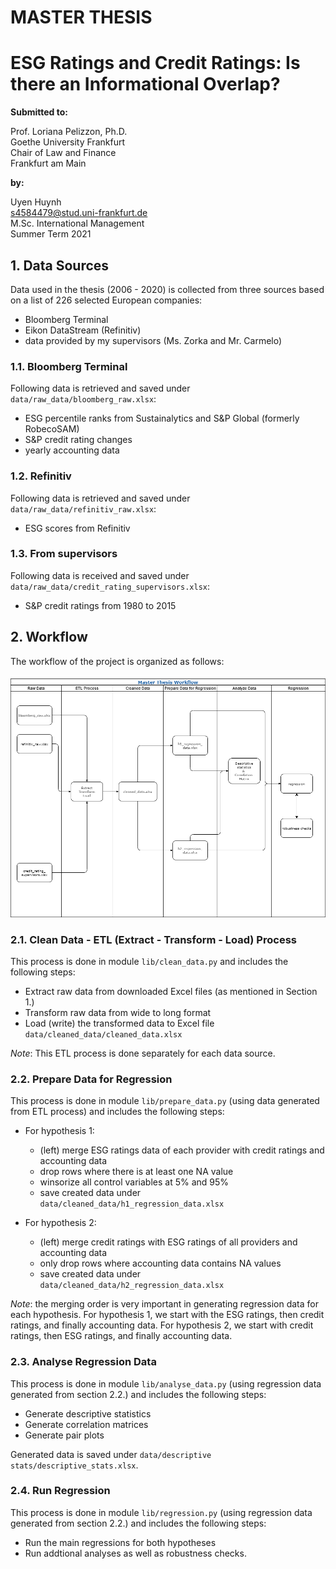 # MASTER THESIS
# ESG Ratings and Credit Ratings: Is there an Informational Overlap?

**Submitted to:**

Prof. Loriana Pelizzon, Ph.D.  
Goethe University Frankfurt  
Chair of Law and Finance  
Frankfurt am Main

**by:**

Uyen Huynh  
s4584479@stud.uni-frankfurt.de  
M.Sc. International Management  
Summer Term 2021  

## 1. Data Sources
Data used in the thesis (2006 - 2020) is collected from three sources based on a list of 226 selected European companies:  
* Bloomberg Terminal
* Eikon DataStream (Refinitiv)
* data provided by my supervisors (Ms. Zorka and Mr. Carmelo)
### 1.1. Bloomberg Terminal
Following data is retrieved and saved under ```data/raw_data/bloomberg_raw.xlsx```:
* ESG percentile ranks from Sustainalytics and S&P Global (formerly RobecoSAM)
* S&P credit rating changes
* yearly accounting data  
### 1.2. Refinitiv
Following data is retrieved and saved under ```data/raw_data/refinitiv_raw.xlsx```:
* ESG scores from Refinitiv
### 1.3. From supervisors
Following data is received and saved under ```data/raw_data/credit_rating_supervisors.xlsx```:
* S&P credit ratings from 1980 to 2015

## 2. Workflow
The workflow of the project is organized as follows:  

![](static/master_thesis_workflow.png)

### 2.1. Clean Data - ETL (Extract - Transform - Load) Process
This process is done in module ```lib/clean_data.py``` and includes the following steps:
* Extract raw data from downloaded Excel files (as mentioned in Section 1.)
* Transform raw data from wide to long format
* Load (write) the transformed data to Excel file ```data/cleaned_data/cleaned_data.xlsx```

*Note*: This ETL process is done separately for each data source.

### 2.2. Prepare Data for Regression

This process is done in module ```lib/prepare_data.py``` (using data generated from ETL process) and includes the following steps:
* For hypothesis 1:
    * (left) merge ESG ratings data of each provider with credit ratings and accounting data
    * drop rows where there is at least one NA value
    * winsorize all control variables at 5% and 95%  
    * save created data under ```data/cleaned_data/h1_regression_data.xlsx```
      
* For hypothesis 2:
    * (left) merge credit ratings with ESG ratings of all providers and accounting data
    * only drop rows where accounting data contains NA values
    * save created data under ```data/cleaned_data/h2_regression_data.xlsx```
  
*Note*: the merging order is very important in generating regression data for each hypothesis. 
For hypothesis 1, we start with the ESG ratings, then credit ratings, and finally accounting data. 
For hypothesis 2, we start with credit ratings, then ESG ratings, and finally accounting data.

### 2.3. Analyse Regression Data
This process is done in module ```lib/analyse_data.py``` (using regression data generated from section 2.2.) and includes the following steps:
* Generate descriptive statistics
* Generate correlation matrices
* Generate pair plots

Generated data is saved under ```data/descriptive stats/descriptive_stats.xlsx```.

### 2.4. Run Regression
This process is done in module ```lib/regression.py``` (using regression data generated from section 2.2.) and includes the following steps:
* Run the main regressions for both hypotheses
* Run addtional analyses as well as robustness checks.